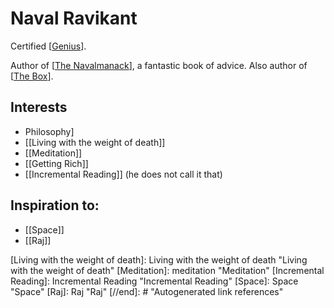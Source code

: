 # Naval Ravikant

Certified [[Genius]]. 

Author of [[The Navalmanack]], a fantastic book of advice. Also author of [[The Box]].

## Interests
- Philosophy]
- [[Living with the weight of death]]
- [[Meditation]]
- [[Getting Rich]]
- [[Incremental Reading]] (he does not call it that)




## Inspiration to:
- [[Space]]
- [[Raj]]

[//begin]: # "Autogenerated link references for markdown compatibility"
[Genius]: Genius "Genius"
[The Navalmanack]: the-navalmanack "The Navalmanack"
[The Box]: the-box "The Box"
[Living with the weight of death]: Living with the weight of death "Living with the weight of death"
[Meditation]: meditation "Meditation"
[Incremental Reading]: Incremental Reading "Incremental Reading"
[Space]: Space "Space"
[Raj]: Raj "Raj"
[//end]: # "Autogenerated link references"